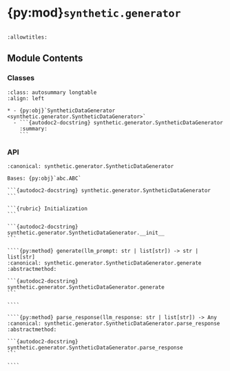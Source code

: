 # {py:mod}`synthetic.generator`

```{py:module} synthetic.generator
```

```{autodoc2-docstring} synthetic.generator
:allowtitles:
```

## Module Contents

### Classes

````{list-table}
:class: autosummary longtable
:align: left

* - {py:obj}`SyntheticDataGenerator <synthetic.generator.SyntheticDataGenerator>`
  - ```{autodoc2-docstring} synthetic.generator.SyntheticDataGenerator
    :summary:
    ```
````

### API

`````{py:class} SyntheticDataGenerator()
:canonical: synthetic.generator.SyntheticDataGenerator

Bases: {py:obj}`abc.ABC`

```{autodoc2-docstring} synthetic.generator.SyntheticDataGenerator
```

```{rubric} Initialization
```

```{autodoc2-docstring} synthetic.generator.SyntheticDataGenerator.__init__
```

````{py:method} generate(llm_prompt: str | list[str]) -> str | list[str]
:canonical: synthetic.generator.SyntheticDataGenerator.generate
:abstractmethod:

```{autodoc2-docstring} synthetic.generator.SyntheticDataGenerator.generate
```

````

````{py:method} parse_response(llm_response: str | list[str]) -> Any
:canonical: synthetic.generator.SyntheticDataGenerator.parse_response
:abstractmethod:

```{autodoc2-docstring} synthetic.generator.SyntheticDataGenerator.parse_response
```

````

`````
